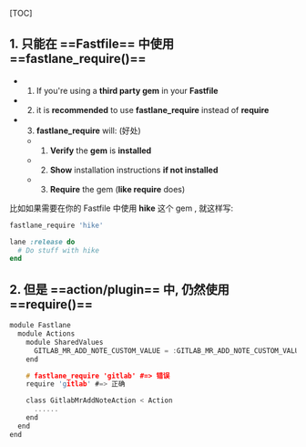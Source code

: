 [TOC]

## 1. 只能在 ==Fastfile== 中使用 ==fastlane_require()==

- 1) If you're using a **third party gem** in your **Fastfile**

- 2) it is **recommended** to use **fastlane_require** instead of **require**

- 3) **fastlane_require** will: (好处)
  - 1) **Verify** the **gem** is **installed**
  - 2) **Show** installation instructions **if not installed**
  - 3) **Require** the gem (**like require** does)

比如如果需要在你的 Fastfile 中使用 **hike** 这个 gem , 就这样写:

```ruby
fastlane_require 'hike'

lane :release do
  # Do stuff with hike
end
```



## 2. 但是 ==action/plugin== 中, 仍然使用 ==require()==

```c
module Fastlane
  module Actions
    module SharedValues
      GITLAB_MR_ADD_NOTE_CUSTOM_VALUE = :GITLAB_MR_ADD_NOTE_CUSTOM_VALUE
    end

    # fastlane_require 'gitlab' #=> 错误
    require 'gitlab' #=> 正确

    class GitlabMrAddNoteAction < Action
      ......
    end
  end
end
```